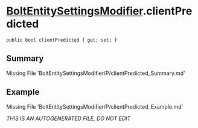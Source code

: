 # [BoltEntitySettingsModifier](Types/BoltEntitySettingsModifier.md).clientPredicted
`public bool clientPredicted { get; set; }`
## Summary
Missing File 'BoltEntitySettingsModifier/P/clientPredicted_Summary.md'
## Example
Missing File 'BoltEntitySettingsModifier/P/clientPredicted_Example.md'

*THIS IS AN AUTOGENERATED FILE, DO NOT EDIT*
